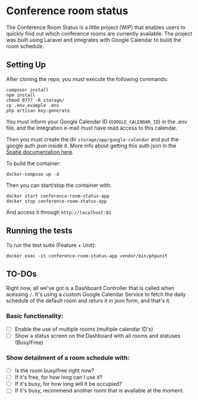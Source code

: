 # Conference room status

The Conference Room Status is a little project (WIP) that enables users to quickly find out which conference rooms are currently available. The project was built using Laravel and integrates with Google Calendar to build the room schedule.

## Setting Up

After cloning the repo, you must execute the following commands:

    composer install
    npm install
    chmod 0777 -R storage/
    cp .env.example .env
    php artisan key:generate

You must inform your Google Calendar ID (`GOOGLE_CALENDAR_ID`) in the .env file, and the integration e-mail must have read access to this calendar.

Then you must create the dir `storage/app/google-calendar` and put the google auth json inside it. More info about getting this auth json in the [Spatie documentation here](https://github.com/spatie/laravel-google-calendar#how-to-obtain-the-credentials-to-communicate-with-google-calendar).

To build the container:

    docker-compose up -d

Then you can start/stop the container with:

    docker start conference-room-status-app
    docker stop conference-room-status-app

And access it through `http://localhost:81`

## Running the tests

To run the test suite (Feature + Unit):

    docker exec -it conference-room-status-app vendor/bin/phpunit

## TO-DOs

Right now, all we've got is a Dashboard Controller that is called when acessing `/`. It's using a custom Google Calendar Service to fetch the daily schedule of the default room and returs it in json form, and that's it.

### Basic functionality:

- [ ] Enable the use of multiple rooms (multiple calendar ID's)
- [ ] Show a status screen on the Dashboard with all rooms and statuses (Busy/Free)

### Show detailment of a room schedule with:

- [ ] Is the room busy/free right now?
- [ ] If it's free, for how long can I use it?
- [ ] If it's busy, for how long will it be occupied?
- [ ] If it's busy, recommend another room that is available at the moment.
